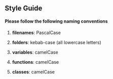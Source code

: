 ## Style Guide
#### Please follow the following naming conventions


1. **filenames**: PascalCase

2. **folders**: kebab-case (all lowercase letters) 

3. **variables**: camelCase

4. **functions**: camelCase

5. **classes**: camelCase

